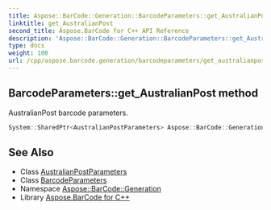 ```yaml
---
title: Aspose::BarCode::Generation::BarcodeParameters::get_AustralianPost method
linktitle: get_AustralianPost
second_title: Aspose.BarCode for C++ API Reference
description: 'Aspose::BarCode::Generation::BarcodeParameters::get_AustralianPost method. AustralianPost barcode parameters in C++.'
type: docs
weight: 100
url: /cpp/aspose.barcode.generation/barcodeparameters/get_australianpost/
---
```

## BarcodeParameters::get_AustralianPost method


AustralianPost barcode parameters.

```cpp
System::SharedPtr<AustralianPostParameters> Aspose::BarCode::Generation::BarcodeParameters::get_AustralianPost() const
```

## See Also

* Class [AustralianPostParameters](../../australianpostparameters/)
* Class [BarcodeParameters](../)
* Namespace [Aspose::BarCode::Generation](../../)
* Library [Aspose.BarCode for C++](../../../)
